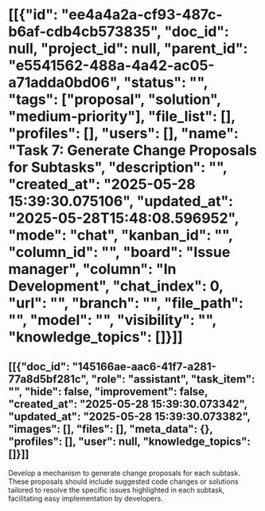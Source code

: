 # [[{"id": "ee4a4a2a-cf93-487c-b6af-cdb4cb573835", "doc_id": null, "project_id": null, "parent_id": "e5541562-488a-4a42-ac05-a71adda0bd06", "status": "", "tags": ["proposal", "solution", "medium-priority"], "file_list": [], "profiles": [], "users": [], "name": "Task 7: Generate Change Proposals for Subtasks", "description": "", "created_at": "2025-05-28 15:39:30.075106", "updated_at": "2025-05-28T15:48:08.596952", "mode": "chat", "kanban_id": "", "column_id": "", "board": "Issue manager", "column": "In Development", "chat_index": 0, "url": "", "branch": "", "file_path": "", "model": "", "visibility": "", "knowledge_topics": []}]]
## [[{"doc_id": "145166ae-aac6-41f7-a281-77a8d5bf281c", "role": "assistant", "task_item": "", "hide": false, "improvement": false, "created_at": "2025-05-28 15:39:30.073342", "updated_at": "2025-05-28 15:39:30.073382", "images": [], "files": [], "meta_data": {}, "profiles": [], "user": null, "knowledge_topics": []}]]
Develop a mechanism to generate change proposals for each subtask. These proposals should include suggested code changes or solutions tailored to resolve the specific issues highlighted in each subtask, facilitating easy implementation by developers.